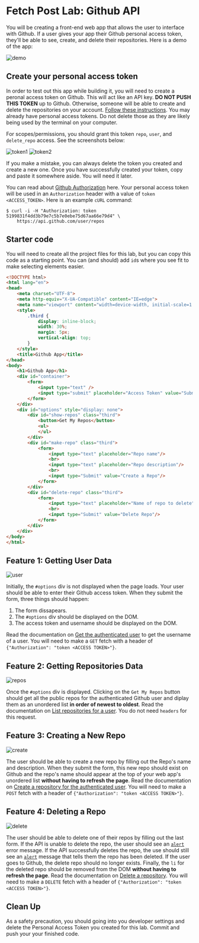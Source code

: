 # Fetch Post Lab: Github API
You will be creating a front-end web app that allows the user to interface with Github. If a user gives your app their Github personal access token, they'll be able to see, create, and delete their repositories. Here is a demo of the app:

![demo](./assets/app.gif)

## Create your personal access token

In order to test out this app while building it, you will need to create a peronal access token on Github. This will act like an API key. **DO NOT PUSH THIS TOKEN** up to Github. Otherwise, someone will be able to create and delete the repositories on your account. [Follow these instructions](https://docs.github.com/en/github/authenticating-to-github/creating-a-personal-access-token). You may already have personal access tokens. Do not delete those as they are likely being used by the terminal on your computer. 

For scopes/permissions, you should grant this token `repo`, `user`, and `delete_repo` access. See the screenshots below:

![token1](./assets/token1.png)
![token2](./assets/token2.png)

If you make a mistake, you can always delete the token you created and create a new one. Once you have successfully created your token, copy and paste it somewhere aside. You will need it later.

You can read about [Github Authorization](https://docs.github.com/en/rest/guides/getting-started-with-the-rest-api#repositories) here. Your personal access token will be used in an `Authorization` header with a value of `token <ACCESS_TOKEN>`. Here is an example `cURL` command:

```shell
$ curl -i -H "Authorization: token 5199831f4dd3b79e7c5b7e0ebe75d67aa66e79d4" \
    https://api.github.com/user/repos
```

## Starter code

You will need to create all the project files for this lab, but you can copy this code as a starting point. You can (and should) add `id`s where you see fit to make selecting elements easier.

```html
<!DOCTYPE html>
<html lang="en">
<head>
    <meta charset="UTF-8">
    <meta http-equiv="X-UA-Compatible" content="IE=edge">
    <meta name="viewport" content="width=device-width, initial-scale=1.0">
    <style>
        .third {
            display: inline-block;  
            width: 30%;
            margin: 5px;
            vertical-align: top;
        }
    </style>
    <title>Github App</title>
</head>
<body>
    <h1>Github App</h1>
    <div id="container">
        <form>
            <input type="text" />
            <input type="submit" placeholder="Access Token" value="Submit"/>
        </form>
    </div>
    <div id="options" style="display: none">
        <div id="show-repos" class="third">
            <button>Get My Repos</button>
            <ul>
            </ul>
        </div>
        <div id="make-repo" class="third">
            <form>
                <input type="text" placeholder="Repo name"/>
                <br>
                <input type="text" placeholder="Repo description"/>
                <br>
                <input type="Submit" value="Create a Repo"/>
            </form>
        </div>
        <div id="delete-repo" class="third">
            <form>
                <input type="text" placeholder="Name of repo to delete"/>
                <br>
                <input type="Submit" value="Delete Repo"/>
            </form>
        </div>
    </div>
</body>
</html>
```

## Feature 1: Getting User Data

![user](./assets/user.gif)

Initially, the `#options` div is not displayed when the page loads. Your user should be able to enter their Github access token. When they submit the form, three things should happen:

1. The form dissapears.
2. The `#options` div should be displayed on the DOM.
3. The access token and username should be displayed on the DOM.

Read the documentation on [Get the authenticated user](https://docs.github.com/en/rest/reference/users#get-the-authenticated-user
) to get the username of a user. You will need to make a `GET` fetch with a header of `{"Authorization": "token <ACCESS TOKEN>"}`. 

## Feature 2: Getting Repositories Data

![repos](./assets/get.gif)

Once the `#options` div is displayed. Clicking on the `Get My Repos` button should get all the public repos for the authenticated Github user and diplay them as an unordered list **in order of newest to oldest**. Read the documentation on [List repositories for a user](https://docs.github.com/en/rest/reference/repos#list-repositories-for-a-user). You do not need `headers` for this request. 

## Feature 3: Creating a New Repo

![create](./assets/post.gif)

The user should be able to create a new repo by filling out the Repo's name and description. When they submit the form, this new repo should exist on Github and the repo's name should appear at the top of your web app's unordered list **without having to refresh the page**. Read the documentation on [Create a repository for the authenticated user](https://docs.github.com/en/rest/reference/repos#create-a-repository-for-the-authenticated-user
). You will need to make a `POST` fetch with a header of `{"Authorization": "token <ACCESS TOKEN>"}`. 

## Feature 4: Deleting a Repo

![delete](./assets/delete.gif)

The user should be able to delete one of their repos by filling out the last form. If the API is unable to delete the repo, the user should see an [`alert`](https://developer.mozilla.org/en-US/docs/Web/API/Window/alert) error message.  If the API successfully deletes the repo, the use should still see an [`alert`](https://developer.mozilla.org/en-US/docs/Web/API/Window/alert) message that tells them the repo has been deleted. If the user goes to Github, the delete repo should no longer exists. Finally, the `li` for the deleted repo should be removed from the DOM **without having to refresh the page**. Read the documentation on [Delete a repository](https://docs.github.com/en/rest/reference/repos#delete-a-repository). You will need to make a `DELETE` fetch with a header of `{"Authorization": "token <ACCESS TOKEN>"}`. 

## Clean Up

As a safety precaution, you should going into you developer settings and delete the Personal Access Token you created for this lab. Commit and push your your finished code. 


